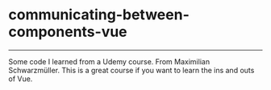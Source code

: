 # communicating-between-components-vue

---

Some code I learned from a Udemy course. From Maximilian Schwarzmüller. This is a great course if you want to learn the ins and outs of Vue.

